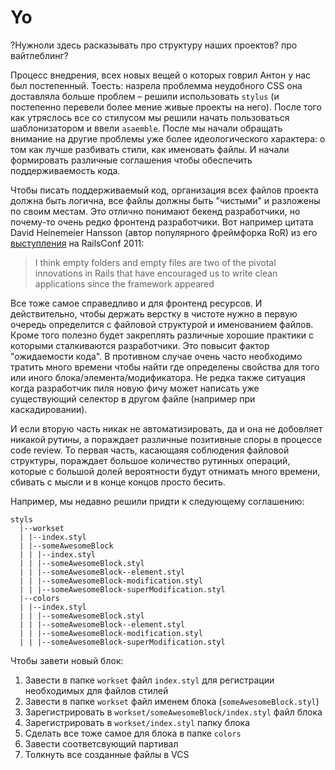 # Yo

?Нужноли здесь расказывать про структуру наших проектов? про вайтлеблинг?

Процесс внедрения, всех новых вещей о которых говрил Антон у нас был постепенный. Тоесть: назрела проблемма неудобного CSS она доставляла больше проблем – решили использовать `stylus` (и постепенно перевели более мение живые проекты на него). После того как утряслось все со стилусом мы решили начать пользоваться шаблонизатором и ввели `asaemble`. После мы начали обращать внимание на другие проблемы уже более идеологического характера: о том как лучше разбивать стили, как именовать файлы. И начали формировать различные соглашения чтобы обеспечить поддерживаемость кода.

Чтобы писать поддерживаемый код, организация всех файлов проекта должна быть логична, все файлы должны быть "чистыми" и разложены по своим местам. Это отлично понимают бекенд разработчики, но почему-то очень редко фронтенд разработчики.
Вот например цитата David Heinemeier Hansson (автор популярного фреймфорка RoR) из его [выступления](http://www.rubyinside.com/dhh-keynote-streaming-live-from-railsconf-2011-right-here-right-now-4769.html) на RailsConf 2011:

> I think empty folders and empty files are two of the pivotal innovations in Rails that have encouraged us to write clean applications since the framework appeared

Все тоже самое справедливо и для фронтенд ресурсов.
И действительно, чтобы держать верстку в чистоте нужно в первую очередь определится с файловой структурой и именованием файлов. Кроме того полезно будет закреплять различные хорошие практики с которыми сталкиваются разработчики. Это повысит фактор "ожидаемости кода". В противном случае очень часто необходимо тратить много времени чтобы найти где определены свойства для того или иного блока/элемента/модификатора. Не редка также ситуация когда разработчик пиля новую фичу может написать уже существующий селектор в другом файле (например при каскадировании).

И если вторую часть никак не автоматизировать, да и она не добовляет никакой рутины, а пораждает различные позитивные споры в процессе code review. То первая часть, касающаяя соблюдения файловой структуры, пораждает большое количество рутинных операций, которые с большой долей вероятности будут отнимать много времени, сбивать с мысли и в конце концов просто бесить.

Например, мы недавно решили придти к следующему соглашению:

```
styls
  |--workset
  | |--index.styl
  | |--someAwesomeBlock
  | | |--index.styl
  | | |--someAwesomeBlock.styl
  | | |--someAwesomeBlock--element.styl
  | | |--someAwesomeBlock-modification.styl
  | | |--someAwesomeBlock-superModification.styl
  |--colors
  | |--index.styl
  | | |--someAwesomeBlock.styl
  | | |--someAwesomeBlock--element.styl
  | | |--someAwesomeBlock-modification.styl
  | | |--someAwesomeBlock-superModification.styl
```

Чтобы завети новый блок:

1. Завести в папке `workset` файл `index.styl` для регистрации необходимых для файлов стилей
2. Завести в папке `workset` файл именем блока (`someAwesomeBlock.styl`)
3. Зарегистрировать в `workset/someAwesomeBlock/index.styl` файл блока
4. Зарегистрировать в `workset/index.styl` папку блока
5. Сделать все тоже самое для блока в папке `colors`
6. Завести соответсвующий партивал
7. Толкнуть все созданные файлы в VCS




